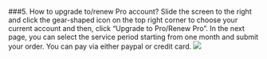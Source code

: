 ###5. How to upgrade to/renew Pro account?
Slide the screen to the right and click the gear-shaped icon on the top right corner to choose your current account and then, click “Upgrade to Pro/Renew Pro”. In the next page, you can select the service period starting from one month and submit your order. You can pay via either paypal or credit card.
![](/images/image031.png)
